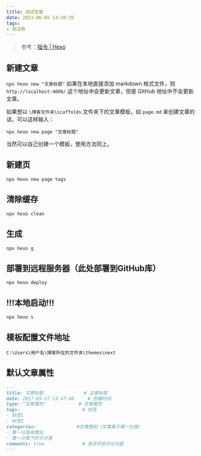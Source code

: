 ```yaml
---
title: 测试文章
date: 2023-06-05 13:30:35
tags:
- 测试用
---
```


> 参考：[指令 | Hexo](https://hexo.io/zh-cn/docs/commands)

## 新建文章
`npx hexo new "文章标题"`
如果在本地直接添加 markdown 格式文件，则 `http://localhost:4000/` 这个地址中会更新文章，但是 GitHub 地址中不会更新文章。

如果想以 `\博客文件夹\scaffolds` 文件夹下的文章模板，如 `page.md` 来创建文章的话，可以这样输入：
```
npx hexo new page "文章标题"
```
当然可以自己创建一个模板，使用方法同上。

## 新建页

```
npx hexo new page tags
```


## 清除缓存
`npx hexo clean`

## 生成
`npx hexo g`

## 部署到远程服务器（此处部署到GitHub库）
`npx hexo deploy`

## !!!本地启动!!!
`npx hexo s`

## 模板配置文件地址
`C:\Users\用户名\博客所在的文件夹\themes\next`

## 默认文章属性


```md
---
title: 文章标题               # 文章标题
date: 2017-05-27 13:47:40     # 创建时间
type: "文章属性"            # 文章属性
tags:                       # 标签
- 标签1
- 标签2
categories:               #文章类别（文章属于哪一分类）
- 第一分类母类别
- 第一分类下的子分类 
comments: true              # 是否开启评论功能
---
```


